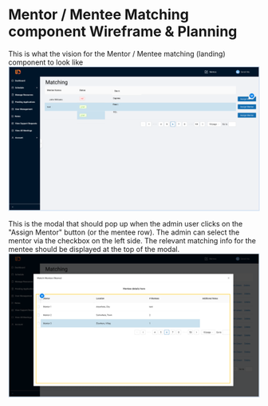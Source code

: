 # Mentor / Mentee Matching component Wireframe & Planning

This is what the vision for the Mentor / Mentee matching (landing) component to look like
<img title="a title" alt="Alt text" src="./2022_08_05 Planned Mentor - Mentee Matching component wireframe.PNG">

This is the modal that should pop up when the admin user clicks on the "Assign Mentor" button (or the mentee row). The admin can select the mentor via the checkbox on the left side. The relevant matching info for the mentee should be displayed at the top of the modal. 
<img title="a title" alt="Alt text" src="./2022_08_05 Planned Mentor - Mentee Matching component - modal wireframe.PNG">